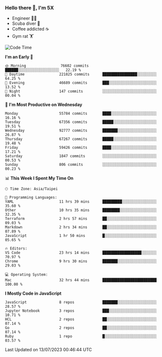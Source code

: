 ### Hello there 👋, I'm 5X

* Engineer 👨‍💻
* Scuba diver 🤿
* Coffee addicted ☕️
* Gym rat 🏋️

<!--START_SECTION:waka-->
![Code Time](http://img.shields.io/badge/Code%20Time-373%20hrs%207%20mins-blue)

**I'm an Early 🐤** 

```text
🌞 Morning                76602 commits       ██████░░░░░░░░░░░░░░░░░░░   22.19 % 
🌆 Daytime                221825 commits      ████████████████░░░░░░░░░   64.25 % 
🌃 Evening                46689 commits       ███░░░░░░░░░░░░░░░░░░░░░░   13.52 % 
🌙 Night                  147 commits         ░░░░░░░░░░░░░░░░░░░░░░░░░   00.04 % 
```
📅 **I'm Most Productive on Wednesday** 

```text
Monday                   55784 commits       ████░░░░░░░░░░░░░░░░░░░░░   16.16 % 
Tuesday                  67356 commits       █████░░░░░░░░░░░░░░░░░░░░   19.51 % 
Wednesday                92777 commits       ███████░░░░░░░░░░░░░░░░░░   26.87 % 
Thursday                 67267 commits       █████░░░░░░░░░░░░░░░░░░░░   19.48 % 
Friday                   59426 commits       ████░░░░░░░░░░░░░░░░░░░░░   17.21 % 
Saturday                 1847 commits        ░░░░░░░░░░░░░░░░░░░░░░░░░   00.53 % 
Sunday                   806 commits         ░░░░░░░░░░░░░░░░░░░░░░░░░   00.23 % 
```


📊 **This Week I Spent My Time On** 

```text
🕑︎ Time Zone: Asia/Taipei

💬 Programming Languages: 
YAML                     11 hrs 39 mins      █████████░░░░░░░░░░░░░░░░   35.60 % 
Other                    10 hrs 35 mins      ████████░░░░░░░░░░░░░░░░░   32.35 % 
Terraform                2 hrs 57 mins       ██░░░░░░░░░░░░░░░░░░░░░░░   09.03 % 
Markdown                 2 hrs 34 mins       ██░░░░░░░░░░░░░░░░░░░░░░░   07.89 % 
JavaScript               1 hr 50 mins        █░░░░░░░░░░░░░░░░░░░░░░░░   05.65 % 

🔥 Editors: 
VS Code                  23 hrs 14 mins      ██████████████████░░░░░░░   70.97 % 
Chrome                   9 hrs 30 mins       ███████░░░░░░░░░░░░░░░░░░   29.03 % 

💻 Operating System: 
Mac                      32 hrs 44 mins      █████████████████████████   100.00 % 
```

**I Mostly Code in JavaScript** 

```text
JavaScript               8 repos             ███████░░░░░░░░░░░░░░░░░░   28.57 % 
Jupyter Notebook         3 repos             ███░░░░░░░░░░░░░░░░░░░░░░   10.71 % 
HCL                      2 repos             ██░░░░░░░░░░░░░░░░░░░░░░░   07.14 % 
Go                       2 repos             ██░░░░░░░░░░░░░░░░░░░░░░░   07.14 % 
Ruby                     1 repo              █░░░░░░░░░░░░░░░░░░░░░░░░   03.57 % 
```




 Last Updated on 13/07/2023 00:46:44 UTC
<!--END_SECTION:waka-->
